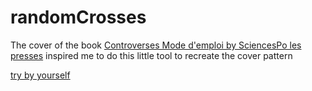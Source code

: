 # randomCrosses

The cover of the book [Controverses Mode d'emploi by SciencesPo les presses](https://controverses.org/mode-demploi/#:~:text=Controverses%20mode%20d'emploi%20est,en%20interaction%20avec%20la%20soci%C3%A9t%C3%A9.) inspired me to do this little tool to recreate the cover pattern


[try by yourself](https://guillaume-gomez.github.io/randomCrosses/)
